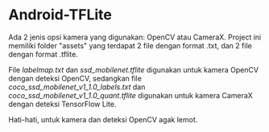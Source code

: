 # Android-TFLite

Ada 2 jenis opsi kamera yang digunakan: OpenCV atau CameraX. Project ini memiliki folder "assets" yang terdapat 2 file dengan format .txt, dan 2 file dengan format .tflite.

File *labelmap.txt* dan *ssd_mobilenet.tflite* digunakan untuk kamera OpenCV dengan deteksi OpenCV, sedangkan file *coco_ssd_mobilenet_v1_1.0_labels.txt* dan *coco_ssd_mobilenet_v1_1.0_quant.tflite* digunakan untuk kamera CameraX dengan deteksi TensorFlow Lite. 

Hati-hati, untuk kamera dan deteksi OpenCV agak lemot.
